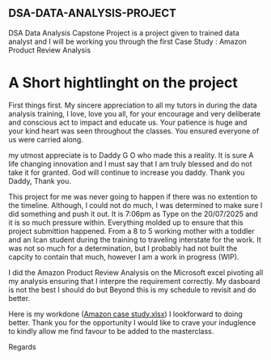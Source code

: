 ## DSA-DATA-ANALYSIS-PROJECT
DSA Data Analysis Capstone Project is a project given to trained data analyst and I will be working you through the first Case Study : Amazon Product Review Analysis

# A Short hightlinght on the project
First things first. My sincere appreciation to all my tutors in during the data analysis training, I love, love you all, for your encourage and very deliberate and conscious act to impact and educate us. Your patience is huge and your kind heart was seen throughout the classes. You ensured everyone of us were carried along.

my utmost appreciate is to Daddy G O who made this a reality. It is sure A life changing innovation and I must say that I am truly blessed and do not take it for granted. God will continue to increase you daddy. Thank you Daddy, Thank you.

This project for me was never going to happen if there was no extention to the timeline. Although, I could not do much, I was determined to make sure I did something and push it out. It is 7:06pm as Type on the 20/07/2025 and it is so much pressure within. Everything molded up to ensure that this project submittion happened. From a 8 to 5 working mother with a toddler and an Ican student during the training to traveling interstate for the work. It was not so much for a determination, but I probably had not built the capcity to contain that much, however I am a work in progress (WIP).

I did the Amazon Product Review Analysis on the Microsoft excel pivoting all my analysis ensuring that I interpre the requirement correctly. My dasboard is not the best I should do but Beyond this is my schedule to revisit and do better. 

Here is my workdone ([Amazon case study.xlsx](https://github.com/user-attachments/files/21336391/Amazon.case.study.xlsx))
I lookforward to doing better. Thank you for the opportunity
I would like to crave your induglence to kindly allow me find favour to be added to the masterclass.

Regards
